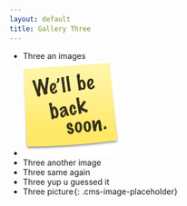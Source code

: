```yaml
---
layout: default
title: Gallery Three
---
```


* Three an images
* ![Desctipptin](/files/content/gallery-three/backsoon.png "my image title")
* Three another image
* Three same again
* Three yup u guessed it
* Three picture![](data:image/png;base64,iVBORw0KGgoAAAANSUhEUgAAAAEAAAABCAYAAAAfFcSJAAAADUlEQVQIHWNYtWrVfwAG/gL+W+NRyAAAAABJRU5ErkJggg==){: .cms-image-placeholder}